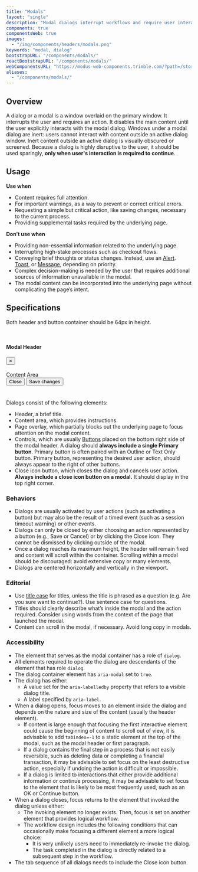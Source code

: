 ```yaml
---
title: "Modals"
layout: "single"
description: "Modal dialogs interrupt workflows and require user interaction."
components: true
componentsWeb: true
images:
  - "/img/components/headers/modals.png"
keywords: "modal, dialog"
bootstrapURL: "/components/modals/"
reactBootstrapURL: "/components/modals/"
webComponentsURL: "https://modus-web-components.trimble.com/?path=/story/components-modal--default"
aliases:
  - "/components/modals/"
---
```


## Overview

A dialog or a modal is a window overlaid on the primary window. It interrupts the user and requires an action. It disables the main content until the user explicitly interacts with the modal dialog. Windows under a modal dialog are inert: users cannot interact with content outside an active dialog window. Inert content outside an active dialog is visually obscured or screened. Because a dialog is highly disruptive to the user, it should be used sparingly, **only when user's interaction is required to continue**.

## Usage

**Use when**

- Content requires full attention.
- For important warnings, as a way to prevent or correct critical errors.
- Requesting a simple but critical action, like saving changes, necessary to the current process.
- Providing supplemental tasks required by the underlying page.

**Don’t use when**

- Providing non-essential information related to the underlying page.
- Interrupting high-stake processes such as checkout flows.
- Conveying brief thoughts or status changes. Instead, use an [Alert](/components/web/alerts/). [Toast](/components/web/toasts/), or [Message](/components/web/messages/), depending on priority.
- Complex decision-making is needed by the user that requires additional sources of information unavailable in the modal.
- The modal content can be incorporated into the underlying page without complicating the page’s intent.

## Specifications

Both header and button container should be 64px in height.

<div class="guide-example-block my-3 bg-light pr-n5">
  <div class="guide-content-sample modal-static" style="padding-bottom: 24px;">
    <div class="modal show d-block ml-5 position-relative" tabindex="-1" role="dialog" style="z-index:1">
      <div class="modal-dialog show" role="document">
        <div class="modal-content float-right" style="width: 80%;">
          <div class="modal-header anatomy-display-static" data-anatomy-colors="false" style="padding-top: 17px; padding-bottom: 18px;">
            <h4 class="modal-title">Modal Header</h4>
            <button
              type="button"
              class="close"
              data-dismiss="modal"
              aria-label="Close"
            >
              <span aria-hidden="true">×</span>
            </button>
          </div>
          <div class="modal-body">
            Content Area
          </div>
          <div class="modal-footer anatomy-display-static" data-anatomy-colors="false">
            <button
              type="button"
              class="btn btn-outline-dark justify-self-start"
              data-dismiss="modal"
            >
              Close
            </button>
            <button type="button" class="btn btn-primary">
              Save changes
            </button>
          </div>
        </div>
      </div>
    </div>
  </div>
</div>

Dialogs consist of the following elements:

- Header, a brief title.
- Content area, which provides instructions.
- Page overlay, which partially blocks out the underlying page to focus attention on the modal content.
- Controls, which are usually [Buttons](/components/web/buttons/) placed on the bottom right side of the modal header. A dialog should **always include a single Primary button**. Primary button is often paired with an Outline or Text Only button. Primary button, representing the desired user action, should always appear to the right of other buttons.
- Close icon button, which closes the dialog and cancels user action. **Always include a close icon button on a modal.** It should display in the top right corner.

### Behaviors

- Dialogs are usually activated by user actions (such as activating a button) but may also be the result of a timed event (such as a session timeout warning) or other events.
- Dialogs can only be closed by either choosing an action represented by a button (e.g., Save or Cancel) or by clicking the Close icon. They cannot be dismissed by clicking outside of the modal.
- Once a dialog reaches its maximum height, the header will remain fixed and content will scroll within the container. Scrolling within a modal should be discouraged: avoid extensive copy or many elements.
- Dialogs are centered horizontally and vertically in the viewport.

### Editorial

- Use [title case](/foundations/writing-style/#capitalizations) for titles, unless the title is phrased as a question (e.g. Are you sure want to continue?). Use sentence case for questions.
- Titles should clearly describe what’s inside the modal and the action required. Consider using words from the context of the page that launched the modal.
- Content can scroll in the modal, if necessary. Avoid long copy in modals.

### Accessibility

- The element that serves as the modal container has a role of `dialog`.
- All elements required to operate the dialog are descendants of the element that has role `dialog`.
- The dialog container element has `aria-modal` set to `true`.
- The dialog has either:
  - A value set for the `aria-labelledby` property that refers to a visible dialog title.
  - A label specified by `aria-label`.
- When a dialog opens, focus moves to an element inside the dialog and depends on the nature and size of the content (usually the header element).
  - If content is large enough that focusing the first interactive element could cause the beginning of content to scroll out of view, it is advisable to add `tabindex=-1` to a static element at the top of the modal, such as the modal header or first paragraph.
  - If a dialog contains the final step in a process that is not easily reversible, such as deleting data or completing a financial transaction, it may be advisable to set focus on the least destructive action, especially if undoing the action is difficult or impossible.
  - If a dialog is limited to interactions that either provide additional information or continue processing, it may be advisable to set focus to the element that is likely to be most frequently used, such as an OK or Continue button.
- When a dialog closes, focus returns to the element that invoked the dialog unless either:
  - The invoking element no longer exists. Then, focus is set on another element that provides logical workflow.
  - The workflow design includes the following conditions that can occasionally make focusing a different element a more logical choice:
    - It is very unlikely users need to immediately re-invoke the dialog.
    - The task completed in the dialog is directly related to a subsequent step in the workflow.
- The tab sequence of all dialogs needs to include the Close icon button.
